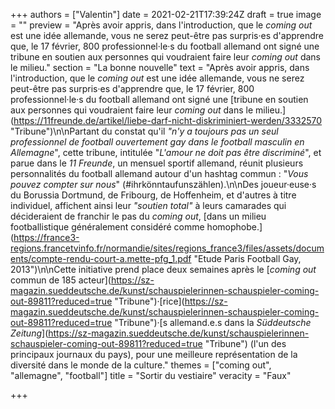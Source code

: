 +++
authors = ["Valentin"]
date = 2021-02-21T17:39:24Z
draft = true
image = ""
preview = "Après avoir appris, dans l'introduction, que le _coming out_ est une idée allemande, vous ne serez peut-être pas surpris·es d'apprendre que, le 17 février, 800 professionnel·le·s du football allemand ont signé une tribune en soutien aux personnes qui voudraient faire leur _coming out_ dans le milieu."
section = "La bonne nouvelle"
text = "Après avoir appris, dans l'introduction, que le _coming out_ est une idée allemande, vous ne serez peut-être pas surpris·es d'apprendre que, le 17 février, 800 professionnel·le·s du football allemand ont signé une [tribune en soutien aux personnes qui voudraient faire leur _coming out_ dans le milieu.](https://11freunde.de/artikel/liebe-darf-nicht-diskriminiert-werden/3332570  \"Tribune\")\n\nPartant du constat qu'il _\"n'y a toujours pas un seul professionnel de football ouvertement gay dans le football masculin en Allemagne_\", cette tribune, intitulée \"_L'amour ne doit pas être discriminé_\", et parue dans le _11 Freunde_, un mensuel sportif allemand, réunit plusieurs personnalités du football allemand autour d'un hashtag commun : \"_Vous pouvez compter sur nous_\" (#ihrkönntaufunszählen).\n\nDes joueur·euse·s du Borussia Dortmund, de Fribourg, de Hoffenheim, et d'autres à titre individuel, affichent ainsi leur _\"soutien total\"_ à leurs camarades qui décideraient de franchir le pas du _coming out_, [dans un milieu footballistique généralement considéré comme homophobe.](https://france3-regions.francetvinfo.fr/normandie/sites/regions_france3/files/assets/documents/compte-rendu-court-a.mette-pfg_1.pdf  \"Etude Paris Football Gay, 2013\")\n\nCette initiative prend place deux semaines après le [_coming out_ commun de 185 acteur](https://sz-magazin.sueddeutsche.de/kunst/schauspielerinnen-schauspieler-coming-out-89811?reduced=true \"Tribune\")·[rice](https://sz-magazin.sueddeutsche.de/kunst/schauspielerinnen-schauspieler-coming-out-89811?reduced=true \"Tribune\")·[s allemand.e.s dans la _Süddeutsche Zeitung_](https://sz-magazin.sueddeutsche.de/kunst/schauspielerinnen-schauspieler-coming-out-89811?reduced=true \"Tribune\") (l'un des principaux journaux du pays), pour une meilleure représentation de la diversité dans le monde de la culture."
themes = ["coming out", "allemagne", "football"]
title = "Sortir du vestiaire"
veracity = "Faux"

+++
